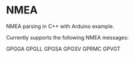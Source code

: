 # NMEA
NMEA parsing in C++ with Arduino example.

Currently supports the following NMEA messages:

  GPGGA
  GPGLL
  GPGSA
  GPGSV
  GPRMC
  GPVGT
